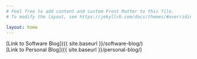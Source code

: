 ```yaml
---
# Feel free to add content and custom Front Matter to this file.
# To modify the layout, see https://jekyllrb.com/docs/themes/#overriding-theme-defaults

layout: home
---
```


<!-- <a class="page-link" href="{{ my_page.url | relative_url }}">{{ my_page.title | escape }}</a> -->

[Link to Software Blog]({{ site.baseurl }}/software-blog/)  
[Link to Personal Blog]({{ site.baseurl }}/personal-blog/)